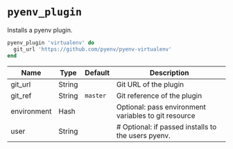 # `pyenv_plugin`

Installs a pyenv plugin.

```ruby
pyenv_plugin 'virtualenv' do
  git_url 'https://github.com/pyenv/pyenv-virtualenv'
end
```

| Name        | Type   | Default  | Description                                          |
| ----------- | ------ | -------- | ---------------------------------------------------- |
| git_url     | String |          | Git URL of the plugin                                |
| git_ref     | String | `master` | Git reference of the plugin                          |
| environment | Hash   |          | Optional: pass environment variables to git resource |
| user        | String |          | # Optional: if passed installs to the users pyenv.   |
